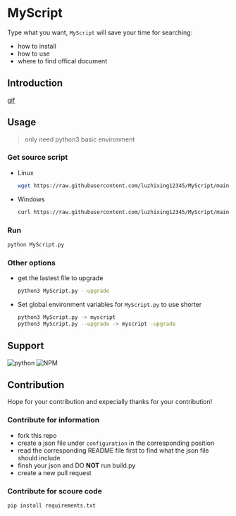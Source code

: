 # MyScript

Type what you want, `MyScript` will save your time for searching:

- how to install
- how to use
- where to find offical document

## Introduction

[gif](gif)

## Usage

> only need python3 basic environment

### Get source script

- Linux

  ```bash
  wget https://raw.githubusercontent.com/luzhixing12345/MyScript/main/MyScript.py
  ```

- Windows

  ```bash
  curl https://raw.githubusercontent.com/luzhixing12345/MyScript/main/MyScript.py
  ```

### Run

```bash
python MyScript.py
```

### Other options

- get the lastest file to upgrade

  ```bash
  python3 MyScript.py --upgrade
  ```

- Set global environment variables for `MyScript.py` to use shorter

  ```bash
  python3 MyScript.py -> myscript
  python3 MyScript.py --upgrade -> myscript -upgrade
  ```

## Support

![python](https://img.shields.io/badge/python-FFD43B?style=for-the-badge&logo=python&logoColor=blue)
![NPM](https://img.shields.io/badge/npm-CB3837?style=for-the-badge&logo=npm&logoColor=white)

## Contribution

Hope for your contribution and expecially thanks for your contribution!

### Contribute for information

- fork this repo
- create a json file under `configuration` in the corresponding position
- read the corresponding README file first to find what the json file should include
- finsh your json and DO **NOT** run build.py
- create a new pull request

### Contribute for scoure code

```bash
pip install requirements.txt
```
